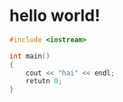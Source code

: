 # hello world!

```C++
#include <iostream>

int main()
{
	cout << "hai" << endl;
	retutn 0;
}


```
